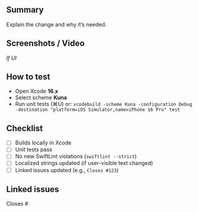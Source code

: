## Summary

Explain the change and why it’s needed.

## Screenshots / Video

_If UI_

## How to test
- Open Xcode **16.x**
- Select scheme **Kuna**
- Run unit tests (⌘U) or: `xcodebuild -scheme Kuna -configuration Debug -destination "platform=iOS Simulator,name=iPhone 16 Pro" test`

## Checklist

- [ ] Builds locally in Xcode
- [ ] Unit tests pass
- [ ] No new SwiftLint violations (`swiftlint --strict`)
- [ ] Localized strings updated (if user-visible text changed)
- [ ] Linked issues updated (e.g., `Closes #123`)

## Linked issues

Closes #
